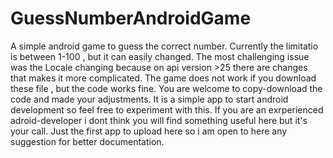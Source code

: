 # GuessNumberAndroidGame
A simple android game to guess the correct number.
Currently the limitatio is between 1-100 , but it can easily changed.
The most challenging issue was the Locale changing because on api version >25 there are changes that makes it more complicated.
The game does not work if you download these file , but the code works fine.
You are welcome to copy-download the code and made your adjustments.
It is a simple app to start android development so feel free to experiment with this.
If you are an exrperienced adroid-developer i dont think you will find something useful here but it's your call.
Just the first app to upload here so i am open to here any suggestion for better documentation.
